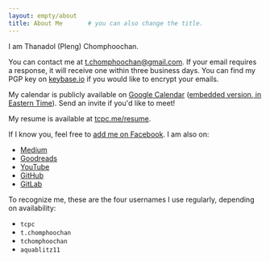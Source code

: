 ```yaml
---
layout: empty/about
title: About Me       # you can also change the title.
---
```


I am Thanadol (Pleng) Chomphoochan.

You can contact me at <t.chomphoochan@gmail.com>. If your email requires a response, it will receive one within three business days. You can find my PGP key on [keybase.io][keybase] if you would like to encrypt your emails.

My calendar is publicly available on [Google Calendar][calendar] ([embedded version, in Eastern Time][calendar-embed]). Send an invite if you'd like to meet!

My resume is available at [tcpc.me/resume][resume].

If I know you, feel free to [add me on Facebook][facebook]. I am also on:
- [Medium][medium]
- [Goodreads][goodreads]
- [YouTube][youtube]
- [GitHub][github]
- [GitLab][gitlab]

To recognize me, these are the four usernames I use regularly, depending on availability:
- `tcpc`
- `t.chomphoochan`
- `tchomphoochan`
- `aquablitz11`

[facebook]: https://www.facebook.com/aquablitz11
[goodreads]: https://www.goodreads.com/user/show/138581898-pleng-chomphoochan

[youtube]: https://www.youtube.com/aquablitz11
[medium]: https://medium.com/@aquablitz11

[calendar]: https://calendar.google.com/calendar/u/0?cid=dC5jaG9tcGhvb2NoYW5AZ21haWwuY29t
[calendar-embed]: https://calendar.google.com/calendar/embed?src=t.chomphoochan%40gmail.com&ctz=America%2FNew_York
[keybase]: https://keybase.io/tcpc

[github]: https://github.com/tchomphoochan
[gitlab]: https://gitlab.com/tchomphoochan

[resume]: https://tcpc.me/resume
